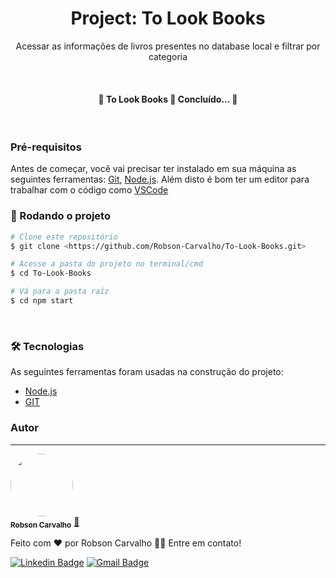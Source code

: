 <h1 align="center">Project: To Look Books</h1>
<p align="center">Acessar as informações de livros presentes no database local e filtrar por categoria</p>

<br>

<h4 align="center"> 
🎈 To Look Books 🚀 Concluído... 🎈
</h4>

<br>

### Pré-requisitos

Antes de começar, você vai precisar ter instalado em sua máquina as seguintes ferramentas:
[Git](https://git-scm.com), [Node.js](https://nodejs.org/en/). 
Além disto é bom ter um editor para trabalhar com o código como [VSCode](https://code.visualstudio.com/)

### 🎲 Rodando o projeto

```bash
# Clone este repositório
$ git clone <https://github.com/Robson-Carvalho/To-Look-Books.git>

# Acesse a pasta do projeto no terminal/cmd
$ cd To-Look-Books

# Vá para a pasta raíz 
$ cd npm start
```
<br>

### 🛠 Tecnologias

As seguintes ferramentas foram usadas na construção do projeto:

- [Node.js](https://nodejs.org/en/)
- [GIT](https://git-scm.com/)


### Autor
---

<a href="https://blog.rocketseat.com.br/author/thiago/">
 <img style="border-radius: 50%;" src="https://avatars.githubusercontent.com/u/82351564?v=4" width="100px;" alt=""/>
 <br />
 <sub><b>Robson Carvalho</b></sub></a> <a href="https://github.com/Robson-Carvalho" title="Rocketseat">🚀</a>


Feito com ❤️ por Robson Carvalho 👋🏽 Entre em contato!

[![Linkedin Badge](https://img.shields.io/badge/-Robson-blue?style=flat-square&logo=Linkedin&logoColor=white&link=https://www.linkedin.com/in/tgmarinho/)](https://www.linkedin.com/in/robson-carvalho-708a4a207/) 
[![Gmail Badge](https://img.shields.io/badge/-robson73904@gmail.com-c14438?style=flat-square&logo=Gmail&logoColor=white&link=mailto:robson73904@gmail.com)](mailto:robson73904@gmail.com)